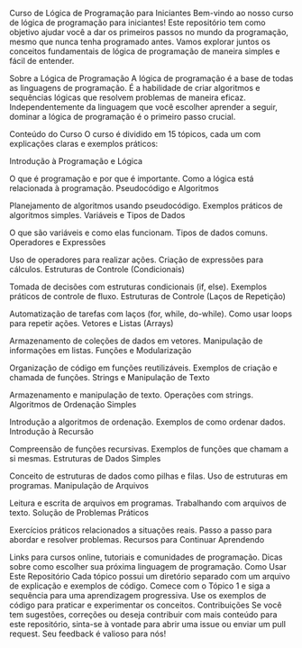 Curso de Lógica de Programação para Iniciantes
Bem-vindo ao nosso curso de lógica de programação para iniciantes! Este repositório tem como objetivo ajudar você a dar os primeiros passos no mundo da programação, mesmo que nunca tenha programado antes. Vamos explorar juntos os conceitos fundamentais de lógica de programação de maneira simples e fácil de entender.

Sobre a Lógica de Programação
A lógica de programação é a base de todas as linguagens de programação. É a habilidade de criar algoritmos e sequências lógicas que resolvem problemas de maneira eficaz. Independentemente da linguagem que você escolher aprender a seguir, dominar a lógica de programação é o primeiro passo crucial.

Conteúdo do Curso
O curso é dividido em 15 tópicos, cada um com explicações claras e exemplos práticos:

Introdução à Programação e Lógica

O que é programação e por que é importante.
Como a lógica está relacionada à programação.
Pseudocódigo e Algoritmos

Planejamento de algoritmos usando pseudocódigo.
Exemplos práticos de algoritmos simples.
Variáveis e Tipos de Dados

O que são variáveis e como elas funcionam.
Tipos de dados comuns.
Operadores e Expressões

Uso de operadores para realizar ações.
Criação de expressões para cálculos.
Estruturas de Controle (Condicionais)

Tomada de decisões com estruturas condicionais (if, else).
Exemplos práticos de controle de fluxo.
Estruturas de Controle (Laços de Repetição)

Automatização de tarefas com laços (for, while, do-while).
Como usar loops para repetir ações.
Vetores e Listas (Arrays)

Armazenamento de coleções de dados em vetores.
Manipulação de informações em listas.
Funções e Modularização

Organização de código em funções reutilizáveis.
Exemplos de criação e chamada de funções.
Strings e Manipulação de Texto

Armazenamento e manipulação de texto.
Operações com strings.
Algoritmos de Ordenação Simples

Introdução a algoritmos de ordenação.
Exemplos de como ordenar dados.
Introdução à Recursão

Compreensão de funções recursivas.
Exemplos de funções que chamam a si mesmas.
Estruturas de Dados Simples

Conceito de estruturas de dados como pilhas e filas.
Uso de estruturas em programas.
Manipulação de Arquivos

Leitura e escrita de arquivos em programas.
Trabalhando com arquivos de texto.
Solução de Problemas Práticos

Exercícios práticos relacionados a situações reais.
Passo a passo para abordar e resolver problemas.
Recursos para Continuar Aprendendo

Links para cursos online, tutoriais e comunidades de programação.
Dicas sobre como escolher sua próxima linguagem de programação.
Como Usar Este Repositório
Cada tópico possui um diretório separado com um arquivo de explicação e exemplos de código.
Comece com o Tópico 1 e siga a sequência para uma aprendizagem progressiva.
Use os exemplos de código para praticar e experimentar os conceitos.
Contribuições
Se você tem sugestões, correções ou deseja contribuir com mais conteúdo para este repositório, sinta-se à vontade para abrir uma issue ou enviar um pull request. Seu feedback é valioso para nós!
